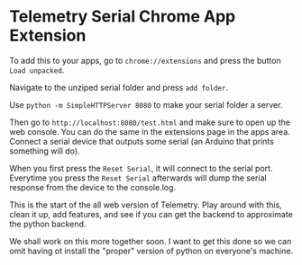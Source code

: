 Telemetry Serial Chrome App Extension
========================================

To add this to your apps, go to `chrome://extensions` and press the button `Load unpacked`.

Navigate to the unziped serial folder and press `add folder`.

Use `python -m SimpleHTTPServer 8080` to make your serial folder a server.

Then go to `http://localhost:8080/test.html` and make sure to open up the web console. You can do the same in the extensions page in the apps area. Connect a serial device that outputs some serial (an Arduino that prints something will do).

When you first press the `Reset Serial`, it will connect to the serial port. Everytime you press the `Reset Serial` afterwards will dump the serial response from the device to the console.log.

This is the start of the all web version of Telemetry. Play around with this, clean it up, add features, and see if you can get the backend to approximate the python backend.

We shall work on this more together soon. I want to get this done so we can omit having ot install the "proper" version of python on everyone's machine.
